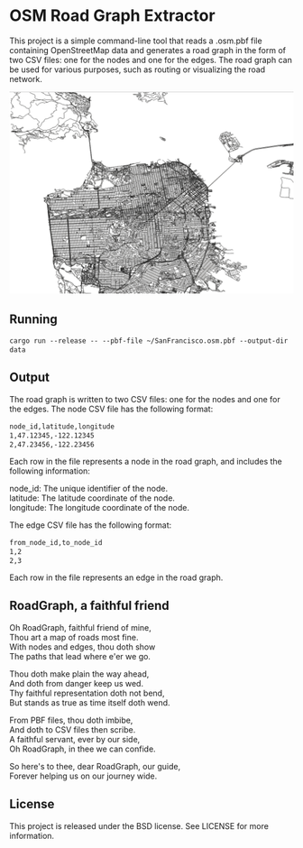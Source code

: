 # OSM Road Graph Extractor

This project is a simple command-line tool that reads a .osm.pbf file containing OpenStreetMap data and generates a road graph in the form of two CSV files: one for the nodes and one for the edges. The road graph can be used for various purposes, such as routing or visualizing the road network.

![alt text](docs/hero.png)

## Running
```
cargo run --release -- --pbf-file ~/SanFrancisco.osm.pbf --output-dir data
```

## Output
The road graph is written to two CSV files: one for the nodes and one for the edges. The node CSV file has the following format:

```
node_id,latitude,longitude
1,47.12345,-122.12345
2,47.23456,-122.23456
```
Each row in the file represents a node in the road graph, and includes the following information:   

node_id: The unique identifier of the node.  
latitude: The latitude coordinate of the node.  
longitude: The longitude coordinate of the node.  

The edge CSV file has the following format:

```
from_node_id,to_node_id
1,2
2,3
```
Each row in the file represents an edge in the road graph.

## RoadGraph, a faithful friend  

Oh RoadGraph, faithful friend of mine,  
Thou art a map of roads most fine.  
With nodes and edges, thou doth show  
The paths that lead where e'er we go.  

Thou doth make plain the way ahead,  
And doth from danger keep us wed.  
Thy faithful representation doth not bend,  
But stands as true as time itself doth wend.  
  
From PBF files, thou doth imbibe,  
And doth to CSV files then scribe.  
A faithful servant, ever by our side,  
Oh RoadGraph, in thee we can confide.  
  
So here's to thee, dear RoadGraph, our guide,  
Forever helping us on our journey wide.  

## License
This project is released under the BSD license. See LICENSE for more information.
